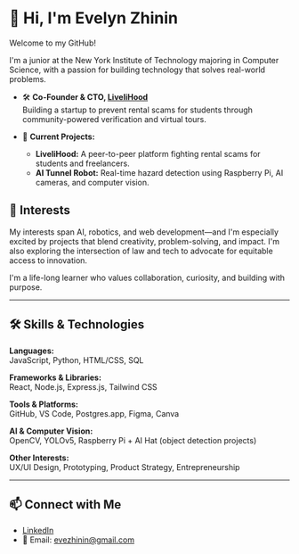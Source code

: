 # 👋 Hi, I'm Evelyn Zhinin

Welcome to my GitHub!

I'm a junior at the New York Institute of Technology majoring in Computer Science, with a passion for building technology that solves real-world problems.

- 🛠 **Co-Founder & CTO, [LiveliHood](#)**  
  Building a startup to prevent rental scams for students through community-powered verification and virtual tours.

- 🤖 **Current Projects:**
  - **LiveliHood:** A peer-to-peer platform fighting rental scams for students and freelancers.
  - **AI Tunnel Robot:** Real-time hazard detection using Raspberry Pi, AI cameras, and computer vision.

## 🚀 Interests

My interests span AI, robotics, and web development—and I'm especially excited by projects that blend creativity, problem-solving, and impact. I'm also exploring the intersection of law and tech to advocate for equitable access to innovation.

I'm a life-long learner who values collaboration, curiosity, and building with purpose.

---

## 🛠 Skills & Technologies

**Languages:**  
JavaScript, Python, HTML/CSS, SQL

**Frameworks & Libraries:**  
React, Node.js, Express.js, Tailwind CSS

**Tools & Platforms:**  
GitHub, VS Code, Postgres.app, Figma, Canva

**AI & Computer Vision:**  
OpenCV, YOLOv5, Raspberry Pi + AI Hat (object detection projects)

**Other Interests:**  
UX/UI Design, Prototyping, Product Strategy, Entrepreneurship

---

## 📫 Connect with Me

- [LinkedIn](https://www.linkedin.com/in/evelynzhinin/)
- 📧 Email: evezhinin@gmail.com
